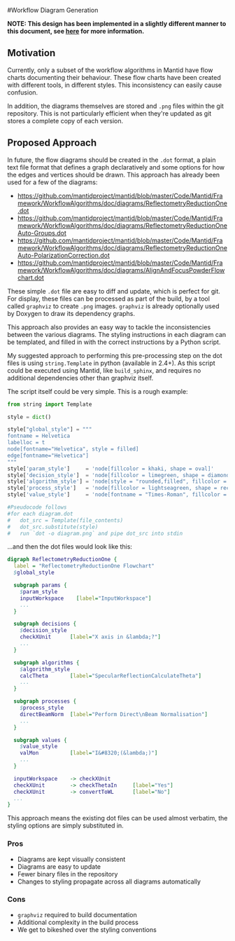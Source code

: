 #Workflow Diagram Generation

**NOTE: This design has been implemented in a slightly different manner to this document, see [here](https://github.com/mantidproject/mantid/pull/202) for more information.**

## Motivation

Currently, only a subset of the workflow algorithms in Mantid have flow charts
documenting their behaviour. These flow charts have been created with different
tools, in different styles. This inconsistency can easily cause confusion.

In addition, the diagrams themselves are stored and `.png` files within the git
repository. This is not particularly efficient when they're updated as git
stores a complete copy of each version.

## Proposed Approach

In future, the flow diagrams should be created in the `.dot` format, a plain 
text file format that defines a graph declaratively and some options for how
the edges and vertices should be drawn. This approach has already been used
for a few of the diagrams:

* https://github.com/mantidproject/mantid/blob/master/Code/Mantid/Framework/WorkflowAlgorithms/doc/diagrams/ReflectometryReductionOne.dot
* https://github.com/mantidproject/mantid/blob/master/Code/Mantid/Framework/WorkflowAlgorithms/doc/diagrams/ReflectometryReductionOneAuto-Groups.dot
* https://github.com/mantidproject/mantid/blob/master/Code/Mantid/Framework/WorkflowAlgorithms/doc/diagrams/ReflectometryReductionOneAuto-PolarizationCorrection.dot
* https://github.com/mantidproject/mantid/blob/master/Code/Mantid/Framework/WorkflowAlgorithms/doc/diagrams/AlignAndFocusPowderFlowchart.dot

These simple `.dot` file are easy to diff and update, which is perfect for git.
For display, these files can be processed as part of the build, by a tool
called `graphviz` to create `.png` images. `graphviz` is already optionally
used by Doxygen to draw its dependency graphs.

This approach also provides an easy way to tackle the inconsistencies between
the various diagrams. The styling instructions in each diagram can be templated,
and filled in with the correct instructions by a Python script.

My suggested approach to performing this pre-processing step on the dot files is
using `string.Template` in python (available in 2.4+). As this script could be
executed using Mantid, like `build_sphinx`, and requires no additional
dependencies other than graphviz itself.

The script itself could be very simple. This is a rough example:

```python
from string import Template

style = dict()

style["global_style"] = """
fontname = Helvetica
labelloc = t
node[fontname="Helvetica", style = filled]
edge[fontname="Helvetica"]
"""
style['param_style']     = 'node[fillcolor = khaki, shape = oval]'
style['decision_style']  = 'node[fillcolor = limegreen, shape = diamond]'
style['algorithm_style'] = 'node[style = "rounded,filled", fillcolor = lightskyblue, shape = rectangle]'
style['process_style']   = 'node[fillcolor = lightseagreen, shape = rectangle]'
style['value_style']     = 'node[fontname = "Times-Roman", fillcolor = grey, shape = parallelogram]'

#Pseudocode follows
#for each diagram.dot
#   dot_src = Template(file_contents)
#   dot_src.substitute(style)
#   run `dot -o diagram.png` and pipe dot_src into stdin
```

...and then the dot files would look like this:

```dot
digraph ReflectometryReductionOne {
  label = "ReflectometryReductionOne Flowchart"
  $global_style

  subgraph params {
    $param_style
    inputWorkspace    [label="InputWorkspace"]
    ...
  }

  subgraph decisions {
    $decision_style
    checkXUnit      [label="X axis in &lambda;?"]
    ...
  }

  subgraph algorithms {
    $algorithm_style
    calcTheta       [label="SpecularReflectionCalculateTheta"]
    ...
  }

  subgraph processes {
    $process_style
    directBeamNorm  [label="Perform Direct\nBeam Normalisation"]
    ...
  }

  subgraph values {
    $value_style
    valMon          [label="I&#8320;(&lambda;)"]
    ...
  }

  inputWorkspace    -> checkXUnit
  checkXUnit        -> checkThetaIn     [label="Yes"]
  checkXUnit        -> convertToWL      [label="No"]
  ...
}
```

This approach means the existing dot files can be used almost verbatim,
the styling options are simply substituted in.

### Pros
* Diagrams are kept visually consistent
* Diagrams are easy to update
* Fewer binary files in the repository
* Changes to styling propagate across all diagrams automatically

### Cons
* `graphviz` required to build documentation
* Additional complexity in the build process
* We get to bikeshed over the styling conventions
